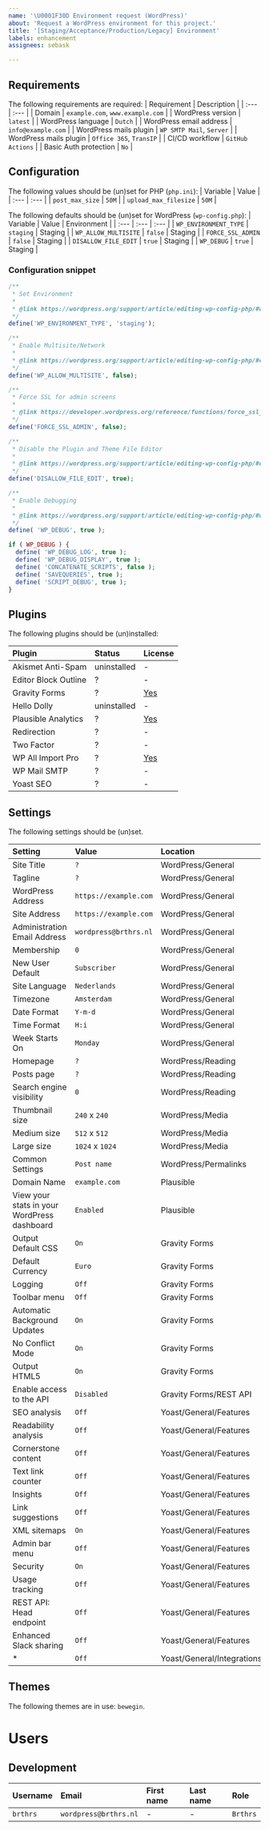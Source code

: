 ```yaml
---
name: '\U0001F30D Environment request (WordPress)'
about: 'Request a WordPress environment for this project.'
title: '[Staging/Acceptance/Production/Legacy] Environment'
labels: enhancement
assignees: sebask

---
```


## Requirements
The following requirements are required:
| Requirement | Description |
| :--- | :--- |
| Domain | `example.com`, `www.example.com` |
| WordPress version | `latest` |
| WordPress language | `Dutch` |
| WordPress email address | `info@example.com` |
| WordPress mails plugin | `WP SMTP Mail`, `Server` |
| WordPress mails plugin | `Office 365`, `TransIP` |
| CI/CD workflow | `GitHub Actions` |
| Basic Auth protection | `No` |

## Configuration
The following values should be (un)set for PHP (`php.ini`):
| Variable | Value |
| :--- | :--- |
| `post_max_size` | `50M` |
| `upload_max_filesize` | `50M` |

The following defaults should be (un)set for WordPress (`wp-config.php`):
| Variable | Value | Environment |
| :--- | :--- | :--- |
| `WP_ENVIRONMENT_TYPE` | `staging` | Staging |
| `WP_ALLOW_MULTISITE` | `false` | Staging |
| `FORCE_SSL_ADMIN` | `false` | Staging |
| `DISALLOW_FILE_EDIT` | `true` | Staging |
| `WP_DEBUG` | `true` | Staging |

### Configuration snippet
```php
/**
 * Set Environment
 *
 * @link https://wordpress.org/support/article/editing-wp-config-php/#wp-environment-type
 */
define('WP_ENVIRONMENT_TYPE', 'staging');

/**
 * Enable Multisite/Network
 *
 * @link https://wordpress.org/support/article/editing-wp-config-php/#enable-multisite-network-ability
 */
define('WP_ALLOW_MULTISITE', false);

/**
 * Force SSL for admin screens
 *
 * @link https://developer.wordpress.org/reference/functions/force_ssl_admin/
 */
define('FORCE_SSL_ADMIN', false);

/**
 * Disable the Plugin and Theme File Editor
 *
 * @link https://wordpress.org/support/article/editing-wp-config-php/#disable-the-plugin-and-theme-file-editor
 */
define('DISALLOW_FILE_EDIT', true);

/**
 * Enable Debugging
 *
 * @link https://wordpress.org/support/article/editing-wp-config-php/#wp-debug
 */
define( 'WP_DEBUG', true );

if ( WP_DEBUG ) {
  define( 'WP_DEBUG_LOG', true );
  define( 'WP_DEBUG_DISPLAY', true );
  define( 'CONCATENATE_SCRIPTS', false );
  define( 'SAVEQUERIES', true );
  define( 'SCRIPT_DEBUG', true );
}
```

## Plugins
The following plugins should be (un)installed:

| Plugin | Status | License |
| :--- | :--- | :--- |
| Akismet Anti-Spam | uninstalled | - |
| Editor Block Outline | ? | - |
| Gravity Forms | ? | [Yes](https://www.gravityforms.com/my-account/licenses/) |
| Hello Dolly | uninstalled | - |
| Plausible Analytics | ? | [Yes](https://plausible.io/login) |
| Redirection | ? | - |
| Two Factor | ? | - |
| WP All Import Pro | ? | [Yes](https://www.wpallimport.com/portal/) |
| WP Mail SMTP | ? | - |
| Yoast SEO | ? | - |

## Settings
The following settings should be (un)set.

| Setting | Value | Location |
| :--- | :--- | :--- |
| Site Title | `?` | WordPress/General |
| Tagline | `?` | WordPress/General |
| WordPress Address | `https://example.com` | WordPress/General |
| Site Address | `https://example.com` | WordPress/General |
| Administration Email Address | `wordpress@brthrs.nl` | WordPress/General |
| Membership | `0` | WordPress/General |
| New User Default | `Subscriber` | WordPress/General |
| Site Language | `Nederlands` | WordPress/General |
| Timezone | `Amsterdam` | WordPress/General |
| Date Format | `Y-m-d` | WordPress/General |
| Time Format | `H:i` | WordPress/General |
| Week Starts On | `Monday` | WordPress/General |
| Homepage | `?` | WordPress/Reading |
| Posts page | `?` | WordPress/Reading |
| Search engine visibility | `0` | WordPress/Reading |
| Thumbnail size | `240` x `240` | WordPress/Media |
| Medium size | `512` x `512` | WordPress/Media |
| Large size | `1024` x `1024` | WordPress/Media |
| Common Settings | `Post name` | WordPress/Permalinks |
| Domain Name | `example.com` | Plausible |
| View your stats in your WordPress dashboard | `Enabled` | Plausible |
| Output Default CSS | `On` | Gravity Forms |
| Default Currency | `Euro` | Gravity Forms |
| Logging | `Off` | Gravity Forms |
| Toolbar menu | `Off` | Gravity Forms |
| Automatic Background Updates | `On` | Gravity Forms |
| No Conflict Mode | `On` | Gravity Forms |
| Output HTML5 | `On` | Gravity Forms |
| Enable access to the API | `Disabled` | Gravity Forms/REST API |
| SEO analysis | `Off` | Yoast/General/Features |
| Readability analysis | `Off` | Yoast/General/Features |
| Cornerstone content | `Off` | Yoast/General/Features |
| Text link counter | `Off` | Yoast/General/Features |
| Insights | `Off` | Yoast/General/Features |
| Link suggestions | `Off` | Yoast/General/Features |
| XML sitemaps | `On` | Yoast/General/Features |
| Admin bar menu | `Off` | Yoast/General/Features |
| Security | `On` | Yoast/General/Features |
| Usage tracking | `Off` | Yoast/General/Features |
| REST API: Head endpoint | `Off` | Yoast/General/Features |
| Enhanced Slack sharing | `Off` | Yoast/General/Features |
| * | `Off` | Yoast/General/Integrations |

## Themes
The following themes are in use: `bewegin`.

# Users
## Development
| Username | Email | First name | Last name | Role |
| :--- | :--- | :--- | :--- | :--- |
| `brthrs` | `wordpress@brthrs.nl` | - | - |`Brthrs` | `Super Administrator` |
